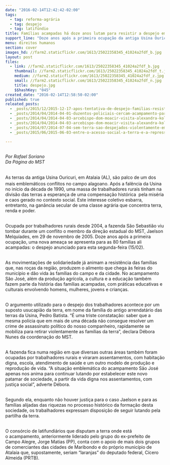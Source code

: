 ```yaml
---
date: "2016-02-14T12:42:42-02:00"
tags:
  - tag: reforma-agrária
  - tag: despejo
  - tag: latifúndio
title: Famílias acampadas há doze anos lutam para resistir a despejo em Alagoas
support_line: "Doze anos após a primeira ocupação da antiga Usina Ouricuri, em Atalaia (AL), uma nova ameaça está presente: o despejo anunciado para esta segunda."
menu: direitos humanos
section: cover
images_hd: //farm2.staticflickr.com/1613/25022358345_41024a2fdf_b.jpg
layout: post
files:
  - link: //farm2.staticflickr.com/1613/25022358345_41024a2fdf_b.jpg
    thumbnail: //farm2.staticflickr.com/1613/25022358345_41024a2fdf_t.jpg
    medium: //farm2.staticflickr.com/1613/25022358345_41024a2fdf_z.jpg
    small: //farm2.staticflickr.com/1613/25022358345_41024a2fdf_n.jpg
    title: despejo.jpg
    $$hashKey: "045"
created_date: "2016-02-14T12:58:50-02:00"
published: true
releated_posts:
  - _posts/2015/12/2015-12-17-apos-tentativa-de-despejo-familias-resistem-em-assentamento-no-rj.md
  - _posts/2014/04/2014-04-01-duzentos-policiais-cercam-acampamento-para-despejo-de-450-familias-em-sp.md
  - _posts/2014/04/2014-04-03-arcebispo-dom-moacir-visita-alexandra-kollontai-e-declara-apoio-aos-sem-terra.md
  - _posts/2014/04/2014-04-03-arcebispo-dom-moacir-visita-alexandra-kollontai-e-declara-apoio-aos-sem-terra.md-e
  - _posts/2014/07/2014-07-04-sem-terra-sao-despejados-violentamente-em-itapevi-sp.md
  - _posts/2015/06/2015-06-03-entre-o-acesso-social-a-terra-e-a-repressao-i-legal-desse-direito.md

---
```

<p>&nbsp;<br />
<em>Por Rafael Soriano<br />
Da P&aacute;gina do MST</em></p>

<p><br />
As terras da antiga Usina Ouricuri, <span style="line-height: 20.8px;">em Atalaia (AL),</span>&nbsp;s&atilde;o palco de um dos mais emblem&aacute;ticos conflitos no campo alagoano. Ap&oacute;s a fal&ecirc;ncia da Usina no in&iacute;cio da d&eacute;cada de 1990, uma massa de trabalhadores rurais tinham na divis&atilde;o das terras a esperan&ccedil;a de uma compensa&ccedil;&atilde;o hist&oacute;rica &nbsp;pela mis&eacute;ria e caos gerado no contexto social. Este interesse coletivo esbarra, entretanto, na gan&acirc;ncia secular de uma classe agr&aacute;ria que concentra terra, renda e poder.</p>

<p><br />
Ocupada por trabalhadores rurais desde 2004, a fazenda S&atilde;o Sebasti&atilde;o viu tombar durante um conflito&nbsp;o membro da dire&ccedil;&atilde;o estadual do MST, Jaelson Melqu&iacute;ades, em 29 de novembro de 2005. Doze anos ap&oacute;s a primeira ocupa&ccedil;&atilde;o, uma nova amea&ccedil;a se apresenta para as 80 fam&iacute;lias ali acampadas: o despejo anunciado para esta segunda-feira (15/02).</p>

<p><br />
As movimenta&ccedil;&otilde;es de solidariedade j&aacute; animam a resist&ecirc;ncia das fam&iacute;lias que, nas ro&ccedil;as da regi&atilde;o, produzem o alimento que chega &agrave;s feiras do munic&iacute;pio e d&atilde;o vida &agrave;s fam&iacute;lias do campo e da cidade. No acampamento S&atilde;o Jos&eacute;, al&eacute;m da produ&ccedil;&atilde;o agr&iacute;cola, a cultura e a educa&ccedil;&atilde;o tamb&eacute;m fazem parte da hist&oacute;ria das fam&iacute;lias acampadas, com pr&aacute;ticas educativas e culturais envolvendo homens, mulheres, jovens e crian&ccedil;as.</p>

<p><br />
O argumento utilizado para o despejo dos trabalhadores acontece por um suposto usucapi&atilde;o da terra, em nome da fam&iacute;lia do antigo arrendat&aacute;rio das terras da Usina, Pedro Batista. &ldquo;&Eacute; uma triste constata&ccedil;&atilde;o: saber que a mesma pol&iacute;cia que em mais de uma d&eacute;cada n&atilde;o consegue resolver um crime de assassinato pol&iacute;tico do nosso companheiro, rapidamente se mobiliza para retirar violentamente as fam&iacute;lias da terra&rdquo;, declara D&eacute;bora Nunes da coordena&ccedil;&atilde;o do MST.</p>

<p><br />
A fazenda fica numa regi&atilde;o em que diversas outras &aacute;reas tamb&eacute;m&nbsp;foram ocupadas por trabalhadores rurais e viraram&nbsp;assentamentos, com habita&ccedil;&atilde;o digna, escola, atendimento de sa&uacute;de e um outro modelo de produ&ccedil;&atilde;o e reprodu&ccedil;&atilde;o de vida. &ldquo;A situa&ccedil;&atilde;o emblem&aacute;tica do acampamento S&atilde;o Jos&eacute; apenas nos anima para continuar lutando por estabelecer este novo patamar de sociedade, a partir da vida digna nos assentamentos, com justi&ccedil;a social&rdquo;, adverte D&eacute;bora.</p>

<p><br />
Segundo ela, enquanto n&atilde;o houver justi&ccedil;a para o caso Jaelson e para as fam&iacute;lias alijadas das riquezas no processo hist&oacute;rico da forma&ccedil;&atilde;o desta sociedade, os trabalhadores expressam disposi&ccedil;&atilde;o de seguir lutando pela partilha da terra.</p>

<p><br />
O cons&oacute;rcio de latifundi&aacute;rios que disputam a terra onde est&aacute; o&nbsp;acampamento, anteriormente liderado pelo grupo do ex-prefeito de Campo Alegre, Jorge Matias (PP), conta com o apoio de mais dois grupos de comerciantes das cidades de Maribondo e do pr&oacute;prio munic&iacute;pio de Atalaia que, supostamente, seriam &ldquo;laranjas&rdquo; do deputado federal, C&iacute;cero Almeida (PRTB).</p>
